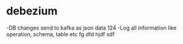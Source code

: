 # debezium
-DB changes send to kafka as json data 124
-Log all information like operation, schema, table etc fg dfd
hjdf
sdf


